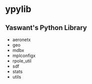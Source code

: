 # ypylib


## Yaswant's Python Library

- aeronetx
- geo
- mdbx
- mplconfigx
- rpole_util
- sdf
- stats
- utils

